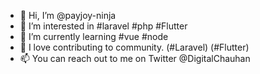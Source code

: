 - 👋 Hi, I’m @payjoy-ninja
- 👀 I’m interested in #laravel #php #Flutter
- 🌱 I’m currently learning #vue #node
- 💞️ I love contributing to community. (#Laravel) (#Flutter)
- 📫 You can reach out to me on Twitter @DigitalChauhan

<!---
payjoy-ninja/payjoy-ninja is a ✨ special ✨ repository because its `README.md` (this file) appears on your GitHub profile.
You can click the Preview link to take a look at your changes.
--->
